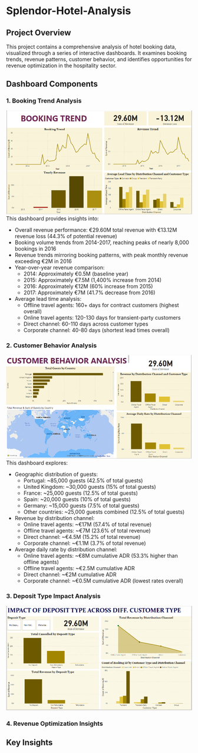 # Splendor-Hotel-Analysis
## Project Overview
This project contains a comprehensive analysis of hotel booking data, visualized through a series of interactive dashboards. It examines booking trends, revenue patterns, customer behavior, and identifies opportunities for revenue optimization in the hospitality sector.

## Dashboard Components
### 1. Booking Trend Analysis
![Booking Trend.png](https://github.com/giftekpen/Splendor-Hotel-Analysis/blob/main/Booking%20Trend.png)
This dashboard provides insights into:
- Overall revenue performance: €29.60M total revenue with €13.12M revenue loss (44.3% of potential revenue)
- Booking volume trends from 2014-2017, reaching peaks of nearly 8,000 bookings in 2016
- Revenue trends mirroring booking patterns, with peak monthly revenue exceeding €2M in 2016
- Year-over-year revenue comparison:
  - 2014: Approximately €0.5M (baseline year)
  - 2015: Approximately €7.5M (1,400% increase from 2014)
  - 2016: Approximately €12M (60% increase from 2015)
  - 2017: Approximately €7M (41.7% decrease from 2016)
- Average lead time analysis:
  - Offline travel agents: 160+ days for contract customers (highest overall)
  - Online travel agents: 120-130 days for transient-party customers
  - Direct channel: 60-110 days across customer types
  - Corporate channel: 40-80 days (shortest lead times overall)

### 2. Customer Behavior Analysis
![Customer Behaviour.png](https://github.com/giftekpen/Splendor-Hotel-Analysis/blob/main/Customer%20Behaviour.png)
This dashboard explores:
- Geographic distribution of guests:
  - Portugal: ~85,000 guests (42.5% of total guests)
  - United Kingdom: ~30,000 guests (15% of total guests)
  - France: ~25,000 guests (12.5% of total guests)
  - Spain: ~20,000 guests (10% of total guests)
  - Germany: ~15,000 guests (7.5% of total guests)
  - Other countries: ~25,000 guests combined (12.5% of total guests)
- Revenue by distribution channel:
  - Online travel agents: ~€17M (57.4% of total revenue)
  - Offline travel agents: ~€7M (23.6% of total revenue)
  - Direct channel: ~€4.5M (15.2% of total revenue)
  - Corporate channel: ~€1.1M (3.7% of total revenue)
- Average daily rate by distribution channel:
  - Online travel agents: ~€8M cumulative ADR (53.3% higher than offline agents)
  - Offline travel agents: ~€2.5M cumulative ADR
  - Direct channel: ~€2M cumulative ADR
  - Corporate channel: ~€0.5M cumulative ADR (lowest rates overall)

### 3. Deposit Type Impact Analysis 
![Corporate booking Analysis.png](https://github.com/giftekpen/Splendor-Hotel-Analysis/blob/main/Corporate%20booking%20Analysis.png)




### 4. Revenue Optimization Insights

## Key Insights
